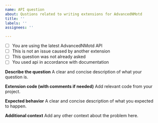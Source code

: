 ```yaml
---
name: API question
about: Qustions related to writing extensions for AdvancedNMotd
title: ''
labels: ''
assignees: ''

---
```


- [ ] You are using the latest AdvancedNMotd API
- [ ] This is not an issue caused by another extension
- [ ] This question was not already asked
- [ ] You used api in accordance with documentation

**Describe the question**
A clear and concise description of what your question is.

**Extension code (with comments if needed)**
Add relevant code from your project.

**Expected behavior**
A clear and concise description of what you expected to happen.

**Additional context**
Add any other context about the problem here.
